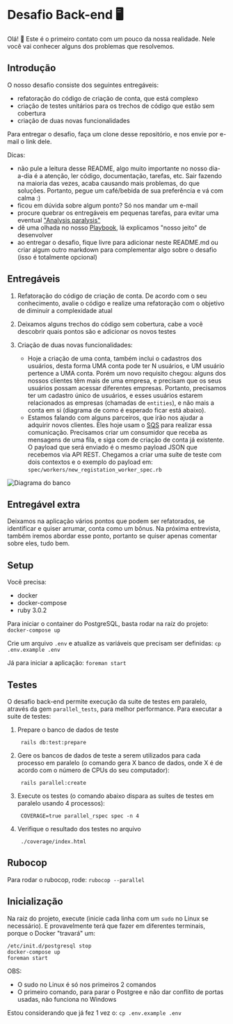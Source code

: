 # Desafio Back-end :desktop_computer:

Olá! :wave: Este é o primeiro contato com um pouco da nossa realidade. Nele você vai conhecer alguns dos problemas que resolvemos.

## Introdução

O nosso desafio consiste dos seguintes entregáveis:

* refatoração do código de criação de conta, que está complexo
* criação de testes unitários para os trechos de código que estão sem cobertura
* criação de duas novas funcionalidades

Para entregar o desafio, faça um clone desse repositório, e nos envie por e-mail o link dele.

Dicas:

* não pule a leitura desse README, algo muito importante no nosso dia-a-dia é a atenção, ler código, documentação, tarefas, etc. Sair fazendo na maioria das vezes, acaba causando mais problemas, do que soluções. Portanto, pegue um café/bebida de sua preferência e vá com calma :)
* ficou em dúvida sobre algum ponto? Só nos mandar um e-mail
* procure quebrar os entregáveis em pequenas tarefas, para evitar uma eventual ["Analysis paralysis"](https://en.wikipedia.org/wiki/Analysis_paralysis)
* dê uma olhada no nosso [Playbook](https://github.com/Myfc-github/playbook), lá explicamos "nosso jeito" de desenvolver
* ao entregar o desafio, fique livre para adicionar neste README.md ou criar algum outro markdown para complementar algo sobre o desafio (isso é totalmente opcional)


## Entregáveis

1. Refatoração do código de criação de conta. De acordo com o seu conhecimento, avalie o código e realize uma refatoração com o objetivo de diminuir a complexidade atual
2. Deixamos alguns trechos do código sem cobertura, cabe a você descobrir quais pontos são e adicionar os novos testes
3. Criação de duas novas funcionalidades:

    - Hoje a criação de uma conta, também inclui o cadastros dos usuários, desta forma UMA conta pode ter N usuários, e UM usuário pertence a UMA conta. Porém um novo requisito chegou: alguns dos nossos clientes têm mais de uma empresa, e precisam que os seus usuários possam acessar diferentes empresas. Portanto, precisamos ter um cadastro único de usuários, e esses usuários estarem relacionados as empresas (chamadas de `entities`), e não mais a conta em si (diagrama de como é esperado ficar está abaixo).
    - Estamos falando com alguns parceiros, que irão nos ajudar a adquirir novos clientes. Eles hoje usam o [SQS](https://aws.amazon.com/sqs/) para realizar essa comunicação. Precisamos criar um consumidor que receba as mensagens de uma fila, e siga com de criação de conta já existente. O payload que será enviado é o mesmo payload JSON que recebemos via API REST. Chegamos a criar uma suíte de teste com dois contextos e o exemplo do payload em: `spec/workers/new_registation_worker_spec.rb`


![Diagrama do banco](docs/assets/diagram.png)

## Entregável extra

Deixamos na aplicação vários pontos que podem ser refatorados, se identificar e quiser arrumar, conta como um bônus. Na próxima entrevista, também iremos abordar esse ponto, portanto se quiser apenas comentar sobre eles, tudo bem.

## Setup

Você precisa:
 * docker
 * docker-compose
 * ruby 3.0.2

Para iniciar o container do PostgreSQL, basta rodar na raíz do projeto: `docker-compose up`

Crie um arquivo `.env` e atualize as variáveis que precisam ser definidas: `cp .env.example .env`

Já para iniciar a aplicação: `foreman start`

## Testes

O desafio back-end permite execução da suite de testes em paralelo, através da gem `parallel_tests`, para melhor performance. Para executar a suite de testes:

1. Prepare o banco de dados de teste

        rails db:test:prepare

2. Gere os bancos de dados de teste a serem utilizados para cada processo em paralelo (o comando gera X banco de dados, onde X é de acordo com o número de CPUs do seu computador):

        rails parallel:create

3. Execute os testes (o comando abaixo dispara as suites de testes em paralelo usando 4 processos):

        COVERAGE=true parallel_rspec spec -n 4

4. Verifique o resultado dos testes no arquivo

        ./coverage/index.html

## Rubocop

Para rodar o rubocop, rode: `rubocop --parallel`


## Inicialização
Na raiz do projeto, execute (inicie cada linha com um ```sudo``` no Linux se necessário). E provavelmente terá que fazer em diferentes terminais, porque o Docker "travará" um:
```
/etc/init.d/postgresql stop
docker-compose up
foreman start
```

OBS:
- O sudo no Linux é só nos primeiros 2 comandos
- O primeiro comando, para parar o Postgree e não dar conflito de portas usadas, não funciona no Windows

Estou considerando que já fez 1 vez o:
`cp .env.example .env`